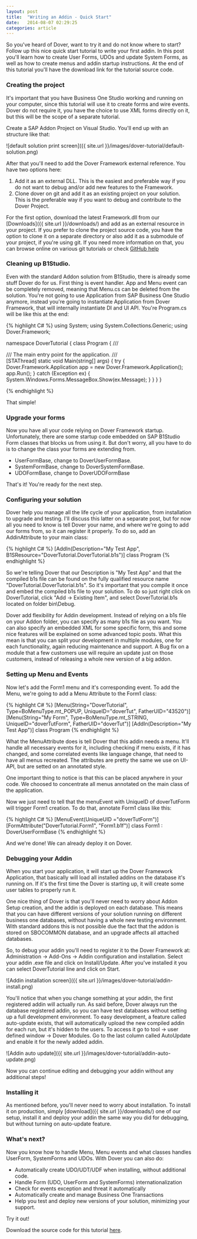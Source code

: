 ```yaml
---
layout: post
title:  "Writing an Addin - Quick Start"
date:   2014-08-07 02:29:25
categories: article
---
```


So you've heard of Dover, want to try it and do not know where to start? Follow up this nice quick start tutorial to write your first addin. In this post you'll learn how to create User Forms, UDOs and update System Forms, as well as how to create menus and addin startup instructions. At the end of this tutorial you'll have the download link for the tutorial source code.

### Creating the project

It's important that you have Business One Studio working and running on your computer, since this tutorial will use it to create forms and wire events. Dover do not require it, you have the choice to use XML forms directly on it, but this will be the scope of a separate tutorial.

Create a SAP Addon Project on Visual Studio. You'll end up with an structure like that:

![default solution print screen]({{ site.url }}/images/dover-tutorial/default-solution.png)

After that you'll need to add the Dover Framework external reference. You have two options here:

1. Add it as an external DLL. This is the easiest and preferable way if you do not want to debug and/or add new features to the Framework.
2. Clone dover on git and add it as an existing project on your solution. This is the preferable way if you want to debug and contribute to the Dover Project.

For the first option, download the latest Framework.dll from our [Downloads]({{ site.url }}/downloads/) and add as an external resource in your project. If you prefer to clone the project source code, you have the option to clone it on a separate directory or also add it as a submodule of your project, if you're using git. If you need more information on that, you can browse online on various git tutorials or check [GitHub help](https://help.github.com/)

### Cleaning up B1Studio.

Even with the standard Addon solution from B1Studio, there is already some stuff Dover do for us. First thing is event handler. App and Menu event can be completely removed, meaning that Menu.cs can be deleted from the solution. You're not going to use Application from SAP Business One Studio anymore, instead you're going to instantiate Application from Dover Framework, that will internally instantiate DI and UI API. You're Program.cs will be like this at the end:

{% highlight C# %}
using System;
using System.Collections.Generic;
using Dover.Framework;

namespace DoverTutorial
{
    class Program
    {
        /// <summary>
        /// The main entry point for the application.
        /// </summary>
        [STAThread]
        static void Main(string[] args)
        {
            try 
            {
                Dover.Framework.Application app = new Dover.Framework.Application();
                app.Run();
            }
            catch (Exception ex)
            {
                System.Windows.Forms.MessageBox.Show(ex.Message);
            }
        }
    }
}

{% endhighlight %}

That simple!

### Upgrade your forms

Now you have all your code relying on Dover Framework startup. Unfortunately, there are some startup code embedded on SAP B1Studio Form classes that blocks us from using it. But don't worry, all you have to do is to change the class your forms are extending from.

* UserFormBase, change to DoverUserFormBase.
* SystemFormBase, change to DoverSystemFormBase.
* UDOFormBase, change to DoverUDOFormBase

That's it! You're ready for the next step.

### Configuring your solution

Dover help you manage all the life cycle of your application, from installation to upgrade and testing. I'll discuss this latter on a separate post, but for now all you need to know is tell Dover your name, and where we're going to add our forms from, so it can register it properly. To do so, add an AddinAttribute to your main class:

{% highlight C# %}
[AddIn(Description="My Test App", B1SResource="DoverTutorial.DoverTutorial.b1s")]
class Program
{% endhighlight  %}

So we're telling Dover that our Description is "My Test App" and that the compiled b1s file can be found on the fully qualified resource name "DoverTutorial.DoverTutorial.b1s". So it's important that you compile it once and embed the compiled b1s file to your solution. To do so just right click on DoverTutorial, click "Add -> Existing Item", and select DoverTutorial.b1s located on folder bin\Debug.

Dover add flexibility for Addin development. Instead of relying on a b1s file on your Addon folder, you can specify as many b1s file as you want. You can also specify an embedded XML for some specific form, this and some nice features will be explained on some advanced topic posts. What this mean is that you can split your development in multiple modules, one for each functionality, again reducing maintenance and support. A Bug fix on a module that a few customers use will require an update just on those customers, instead of releasing a whole new version of a big addon.


### Setting up Menu and Events

Now let's add the Form1 menu and it's corresponding event. To add the Menu, we're going to add a Menu Attribute to the Form1 class:

{% highlight C# %}
[Menu(String="DoverTutorial", Type=BoMenuType.mt_POPUP, UniqueID="doverTut", FatherUID="43520")]
[Menu(String="My Form", Type=BoMenuType.mt_STRING, UniqueID="doverTutForm", FatherUID="doverTut")]
[AddIn(Description="My Test App")]
class Program
{% endhighlight %}

What the MenuAttribute does is tell Dover that this addin needs a menu. It'll handle all necessary events for it, including checking if menu exists, if it has changed, and some correlated events like language change, that need to have all menus recreated. The attributes are pretty the same we use on UI-API, but are setted on an annotated style.

One important thing to notice is that this can be placed anywhere in your code. We choosed to concentrate all menus annotated on the main class of the application.

Now we just need to tell that the menuEvent with UniqueID of doverTutForm will trigger Form1 creation. To do that, annotate Form1 class like this:

{% highlight C# %}
[MenuEvent(UniqueUID ="doverTutForm")]
[FormAttribute("DoverTutorial.Form1", "Form1.b1f")]
class Form1 : DoverUserFormBase
{% endhighlight %}

And we're done! We can already deploy it on Dover.

### Debugging your Addin

When you start your application, it will start up the Dover Framework Application, that basically will load all installed addins on the database it's running on. If it's the first time the Dover is starting up, it will create some user tables to properly run it.

One nice thing of Dover is that you'll never need to worry about Addon Setup creation, and the addin is deployed on each database. This means that you can have different versions of your solution running on different business one databases, without having a whole new testing environment. With standard addons this is not possible due the fact that the addon is stored on SBOCOMMON database, and an upgrade affects all attached databases.

So, to debug your addin you'll need to register it to the Dover Framework at: Administration -> Add-Ons -> Addin configuration and installation. Select your addin .exe file and click on Install/Update. After you've installed it you can select DoverTutorial line and click on Start.

![Addin installation screen]({{ site.url }}/images/dover-tutorial/addin-install.png)

You'll notice that when you change something at your addin, the first registered addin will actually run. As said before, Dover always run the database registered addin, so you can have test databases without setting up a full development environment. To easy development, a feature called auto-update exists, that will automatically upload the new compiled addin for each run, but it's hidden to the users. To access it go to tool -> user defined window -> Dover Modules. Go to the last column called AutoUpdate and enable it for the newly added addin.

![Addin auto update]({{ site.url }}/images/dover-tutorial/addin-auto-update.png)

Now you can continue editing and debugging your addin without any additional steps!

### Installing it

As mentioned before, you'll never need to worry about installation. To install it on production, simply [download]({{ site.url }}/downloads/) one of our setup, install it and deploy your addin the same way you did for debugging, but without turning on auto-update feature.

### What's next?

Now you know how to handle Menu, Menu events and what classes handles UserForm, SystemForms and UDOs. With Dover you can also do:

* Automatically create UDO/UDT/UDF when installing, without additional code.
* Handle Form (UDO, UserForm and SystemForms) internationalization
* Check for events exception and threat it automatically
* Automatically create and manage Business One Transactions
* Help you test and deploy new versions of your solution, minimizing your support.

Try it out!

Download the source code for this tutorial [here](https://github.com/efpiva/DoverTutorial/archive/master.zip).
